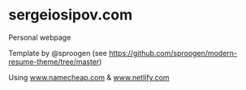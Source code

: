 # sergeiosipov.com

Personal webpage

Template by @sproogen (see https://github.com/sproogen/modern-resume-theme/tree/master)

Using www.namecheap.com & www.netlify.com
